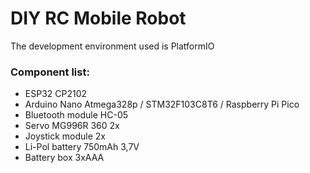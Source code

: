 # DIY RC Mobile Robot
 The development environment used is PlatformIO
### Component list:
- ESP32 CP2102 
- Arduino Nano Atmega328p / STM32F103C8T6 / Raspberry Pi Pico
- Bluetooth module HC-05
- Servo MG996R 360 2x
- Joystick module 2x
- Li-Pol battery 750mAh 3,7V
- Battery box 3xAAA
